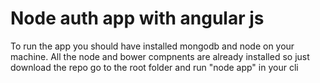 ﻿# Node auth app with angular js

To run the app you should have installed mongodb and node on your machine.
All the node and bower compnents are already installed so just download the repo go to the root folder and run "node app" in your cli



